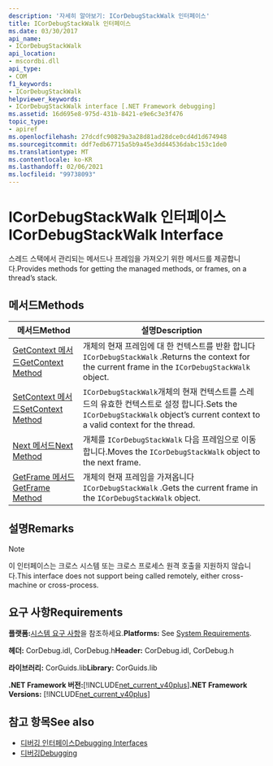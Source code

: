 ```yaml
---
description: '자세히 알아보기: ICorDebugStackWalk 인터페이스'
title: ICorDebugStackWalk 인터페이스
ms.date: 03/30/2017
api_name:
- ICorDebugStackWalk
api_location:
- mscordbi.dll
api_type:
- COM
f1_keywords:
- ICorDebugStackWalk
helpviewer_keywords:
- ICorDebugStackWalk interface [.NET Framework debugging]
ms.assetid: 16d695e8-975d-431b-8421-e9e6c3e3f476
topic_type:
- apiref
ms.openlocfilehash: 27dcdfc90829a3a28d81ad28dce0cd4d1d674948
ms.sourcegitcommit: ddf7edb67715a5b9a45e3dd44536dabc153c1de0
ms.translationtype: MT
ms.contentlocale: ko-KR
ms.lasthandoff: 02/06/2021
ms.locfileid: "99738093"
---
```

# <a name="icordebugstackwalk-interface"></a><span data-ttu-id="2592a-103">ICorDebugStackWalk 인터페이스</span><span class="sxs-lookup"><span data-stu-id="2592a-103">ICorDebugStackWalk Interface</span></span>

<span data-ttu-id="2592a-104">스레드 스택에서 관리되는 메서드나 프레임을 가져오기 위한 메서드를 제공합니다.</span><span class="sxs-lookup"><span data-stu-id="2592a-104">Provides methods for getting the managed methods, or frames, on a thread’s stack.</span></span>  
  
## <a name="methods"></a><span data-ttu-id="2592a-105">메서드</span><span class="sxs-lookup"><span data-stu-id="2592a-105">Methods</span></span>  
  
|<span data-ttu-id="2592a-106">메서드</span><span class="sxs-lookup"><span data-stu-id="2592a-106">Method</span></span>|<span data-ttu-id="2592a-107">설명</span><span class="sxs-lookup"><span data-stu-id="2592a-107">Description</span></span>|  
|------------|-----------------|  
|[<span data-ttu-id="2592a-108">GetContext 메서드</span><span class="sxs-lookup"><span data-stu-id="2592a-108">GetContext Method</span></span>](icordebugstackwalk-getcontext-method.md)|<span data-ttu-id="2592a-109">개체의 현재 프레임에 대 한 컨텍스트를 반환 합니다 `ICorDebugStackWalk` .</span><span class="sxs-lookup"><span data-stu-id="2592a-109">Returns the context for the current frame in the `ICorDebugStackWalk` object.</span></span>|  
|[<span data-ttu-id="2592a-110">SetContext 메서드</span><span class="sxs-lookup"><span data-stu-id="2592a-110">SetContext Method</span></span>](icordebugstackwalk-setcontext-method.md)|<span data-ttu-id="2592a-111">`ICorDebugStackWalk`개체의 현재 컨텍스트를 스레드의 유효한 컨텍스트로 설정 합니다.</span><span class="sxs-lookup"><span data-stu-id="2592a-111">Sets the `ICorDebugStackWalk` object’s current context to a valid context for the thread.</span></span>|  
|[<span data-ttu-id="2592a-112">Next 메서드</span><span class="sxs-lookup"><span data-stu-id="2592a-112">Next Method</span></span>](icordebugstackwalk-next-method.md)|<span data-ttu-id="2592a-113">개체를 `ICorDebugStackWalk` 다음 프레임으로 이동 합니다.</span><span class="sxs-lookup"><span data-stu-id="2592a-113">Moves the `ICorDebugStackWalk` object to the next frame.</span></span>|  
|[<span data-ttu-id="2592a-114">GetFrame 메서드</span><span class="sxs-lookup"><span data-stu-id="2592a-114">GetFrame Method</span></span>](icordebugstackwalk-getframe-method.md)|<span data-ttu-id="2592a-115">개체의 현재 프레임을 가져옵니다 `ICorDebugStackWalk` .</span><span class="sxs-lookup"><span data-stu-id="2592a-115">Gets the current frame in the `ICorDebugStackWalk` object.</span></span>|  
  
## <a name="remarks"></a><span data-ttu-id="2592a-116">설명</span><span class="sxs-lookup"><span data-stu-id="2592a-116">Remarks</span></span>  
  
> [!NOTE]
> <span data-ttu-id="2592a-117">이 인터페이스는 크로스 시스템 또는 크로스 프로세스 원격 호출을 지원하지 않습니다.</span><span class="sxs-lookup"><span data-stu-id="2592a-117">This interface does not support being called remotely, either cross-machine or cross-process.</span></span>  
  
## <a name="requirements"></a><span data-ttu-id="2592a-118">요구 사항</span><span class="sxs-lookup"><span data-stu-id="2592a-118">Requirements</span></span>  

 <span data-ttu-id="2592a-119">**플랫폼:**[시스템 요구 사항](../../get-started/system-requirements.md)을 참조하세요.</span><span class="sxs-lookup"><span data-stu-id="2592a-119">**Platforms:** See [System Requirements](../../get-started/system-requirements.md).</span></span>  
  
 <span data-ttu-id="2592a-120">**헤더:** CorDebug.idl, CorDebug.h</span><span class="sxs-lookup"><span data-stu-id="2592a-120">**Header:** CorDebug.idl, CorDebug.h</span></span>  
  
 <span data-ttu-id="2592a-121">**라이브러리:** CorGuids.lib</span><span class="sxs-lookup"><span data-stu-id="2592a-121">**Library:** CorGuids.lib</span></span>  
  
 <span data-ttu-id="2592a-122">**.NET Framework 버전:**[!INCLUDE[net_current_v40plus](../../../../includes/net-current-v40plus-md.md)]</span><span class="sxs-lookup"><span data-stu-id="2592a-122">**.NET Framework Versions:** [!INCLUDE[net_current_v40plus](../../../../includes/net-current-v40plus-md.md)]</span></span>  
  
## <a name="see-also"></a><span data-ttu-id="2592a-123">참고 항목</span><span class="sxs-lookup"><span data-stu-id="2592a-123">See also</span></span>

- [<span data-ttu-id="2592a-124">디버깅 인터페이스</span><span class="sxs-lookup"><span data-stu-id="2592a-124">Debugging Interfaces</span></span>](debugging-interfaces.md)
- [<span data-ttu-id="2592a-125">디버깅</span><span class="sxs-lookup"><span data-stu-id="2592a-125">Debugging</span></span>](index.md)
